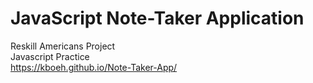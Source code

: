 # JavaScript Note-Taker Application
Reskill Americans Project <br>
Javascript Practice <br>
https://kboeh.github.io/Note-Taker-App/

